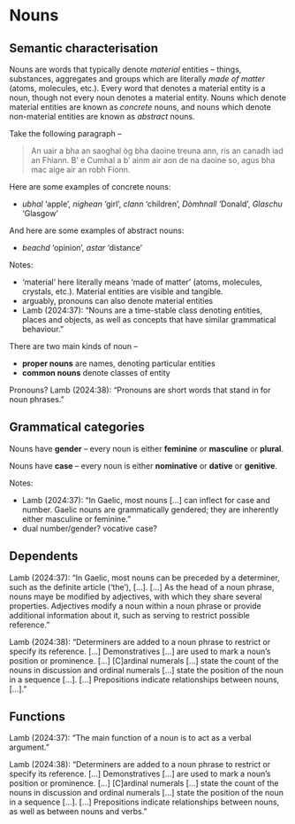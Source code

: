 # Nouns

## Semantic characterisation

Nouns are words that typically denote *material* entities – things, substances, aggregates and groups which are literally *made of matter* (atoms, molecules, etc.). Every word that denotes a material entity is a noun, though not every noun denotes a material entity. Nouns which denote material entities are known as *concrete* nouns, and nouns which denote non-material entities are known as *abstract* nouns. 

Take the following paragraph –

> An uair a bha an saoghal òg bha daoine treuna ann, ris an canadh iad an Fhiann. B’ e Cumhal a b’ ainm air aon de na daoine so, agus bha mac aige air an robh Fionn.


Here are some examples of concrete nouns:
- *ubhal* ‘apple’, *nighean* ‘girl’, *clann* ‘children’, *Dòmhnall* ‘Donald’, *Glaschu* ‘Glasgow’

And here are some examples of abstract nouns:
- *beachd* ‘opinion’, *astar* ‘distance’

Notes:
- ‘material’ here literally means ‘made of matter’ (atoms, molecules, crystals, etc.). Material entities are visible and tangible.
- arguably, pronouns can also denote material entities
- Lamb (2024:37): “Nouns are a time-stable class denoting entities, places and objects, as well as concepts that have similar grammatical behaviour.”

There are two main kinds of noun –
- **proper nouns** are names, denoting particular entities
- **common nouns** denote classes of entity


Pronouns? Lamb (2024:38): “Pronouns are short words that stand in for noun phrases.”

## Grammatical categories

Nouns have **gender** – every noun is either **feminine** or **masculine** or **plural**.

Nouns have **case** – every noun is either **nominative** or **dative** or **genitive**.

Notes:
- Lamb (2024:37): “In Gaelic, most nouns [...] can inflect for case and number. Gaelic nouns are grammatically gendered; they are inherently either masculine or feminine.”
- dual number/gender? vocative case? 

## Dependents

Lamb (2024:37): “In Gaelic, most nouns can be preceded by a determiner, such as the definite article (‘the’), [...]. [...] As the head of a noun phrase, nouns maye be modified by adjectives, with which they share several properties. Adjectives modify a noun within a noun phrase or provide additional information about it, such as serving to restrict possible reference.”

Lamb (2024:38): “Determiners are added to a noun phrase to restrict or specify its reference. [...] Demonstratives [...] are used to mark a noun’s position or prominence. [...] [C]ardinal numerals [...] state the count of the nouns in discussion and ordinal numerals [...] state the position of the noun in a sequence [...]. [...] Prepositions indicate relationships between nouns, [...].”

## Functions

Lamb (2024:37): “The main function of a noun is to act as a verbal argument.”

Lamb (2024:38): “Determiners are added to a noun phrase to restrict or specify its reference. [...] Demonstratives [...] are used to mark a noun’s position or prominence. [...] [C]ardinal numerals [...] state the count of the nouns in discussion and ordinal numerals [...] state the position of the noun in a sequence [...]. [...] Prepositions indicate relationships between nouns, as well as between nouns and verbs.”






